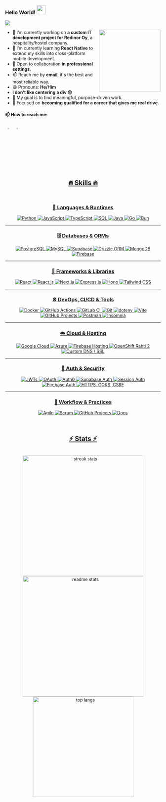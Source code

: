   ### Hello World!  <img src="https://github.com/sciencepal/sciencepal/blob/master/assets/Hi.gif" width="29px">
  ![](https://komarev.com/ghpvc/?username=Net-Gene&label=Profile%20Visits&color=blue&style=for-the-badge)
  
<img align="right" src="https://user-images.githubusercontent.com/5713670/87202985-820dcb80-c2b6-11ea-9f56-7ec461c497c3.gif" width="200" />
  
  - 🔭 I’m currently working on **a custom IT development project for Redinor Oy**, a hospitality/hostel company.  
  - 🌱 I’m currently learning **React Native** to extend my skills into cross-platform mobile development.  
  - 👯 Open to collaboration **in professional settings**.  
  - 📫 Reach me by **email**, it's the best and most reliable way.
  - 😄 Pronouns: **He/Him**  
  - **I don't like centering a div 😒**  
  - 🏁 My goal is to find meaningful, purpose-driven work.  
  - 🎯 Focused on **becoming qualified for a career that gives me real drive**.
  
  #### 📫 How to reach me:
  
  &nbsp; [<img src="https://img.icons8.com/color/48/000000/linkedin.png" width="3.5%"/>](https://www.linkedin.com/in/dorian-boussakine-81064a232/)   &nbsp; <a href="mailto:dorian.boussakine@gmail.com"> <img src="https://img.icons8.com/fluent/48/000000/gmail.png" width="3.5%"/>

<div>
    
<h2 align="center">🔥 Skills 🔥</h2>
<br/>
<div align="center">

### 🧠 Languages & Runtimes
![Python](https://img.shields.io/badge/Python-Experienced-yellow?logo=python&logoColor=white)
![JavaScript](https://img.shields.io/badge/JavaScript-Familiar-orange?logo=javascript&logoColor=black)
![TypeScript](https://img.shields.io/badge/TypeScript-Familiar-orange?logo=typescript&logoColor=white)
![SQL](https://img.shields.io/badge/SQL-Experienced-yellow?logo=postgresql&logoColor=white)
![Java](https://img.shields.io/badge/Java-Familiar-orange?logo=java&logoColor=white)
![Go](https://img.shields.io/badge/Go-Experienced-yellow?logo=go&logoColor=white)
![Bun](https://img.shields.io/badge/Bun-Beginner-red?logo=bun&logoColor=white)

---

### 🗄️ Databases & ORMs
![PostgreSQL](https://img.shields.io/badge/PostgreSQL-Experienced-yellow?logo=postgresql&logoColor=white)
![MySQL](https://img.shields.io/badge/MySQL-Experienced-yellow?logo=mysql&logoColor=white)
![Supabase](https://img.shields.io/badge/Supabase-Experienced-yellow?logo=supabase&logoColor=white)
![Drizzle ORM](https://img.shields.io/badge/Drizzle_ORM-Familiar-orange?logo=sqlite&logoColor=white)
![MongoDB](https://img.shields.io/badge/MongoDB-Familiar-orange?logo=mongodb&logoColor=white)
![Firebase](https://img.shields.io/badge/Firebase-Familiar-orange?logo=firebase&logoColor=white)

---

### 🧱 Frameworks & Libraries
![React](https://img.shields.io/badge/React-Experienced-yellow?logo=react&logoColor=white)
![React.js](https://img.shields.io/badge/React.js-Experienced-yellow?logo=react&logoColor=white)
![Next.js](https://img.shields.io/badge/Next.js-Experienced-yellow?logo=next.js&logoColor=white)
![Express.js](https://img.shields.io/badge/Express.js-Familiar-orange?logo=react&logoColor=white)
![Hono](https://img.shields.io/badge/Hono-Familiar-orange?logo=cloudflare&logoColor=white)
![Tailwind CSS](https://img.shields.io/badge/Tailwind_CSS-Experienced-yellow?logo=tailwindcss&logoColor=white)

---

### ⚙️ DevOps, CI/CD & Tools
![Docker](https://img.shields.io/badge/Docker-Experienced-yellow?logo=docker&logoColor=white)
![GitHub Actions](https://img.shields.io/badge/GitHub_Actions-Familiar-orange?logo=githubactions&logoColor=white)
![GitLab CI](https://img.shields.io/badge/GitLab_CI-Familiar-orange?logo=gitlab&logoColor=white)
![Git](https://img.shields.io/badge/Git-Proficient-purple?logo=git&logoColor=white)
![dotenv](https://img.shields.io/badge/dotenv-Familiar-orange?logo=dotenv&logoColor=white)
![Vite](https://img.shields.io/badge/Vite-Familiar-orange?logo=vite&logoColor=white)
![GitHub Projects](https://img.shields.io/badge/GitHub_Projects-Proficient-purple?logo=github&logoColor=white)
![Postman](https://img.shields.io/badge/Postman-Proficient-purple?logo=postman&logoColor=white)
![Insomnia](https://img.shields.io/badge/Insomnia-Proficient-purple?logo=insomnia&logoColor=white)

---

### ☁️ Cloud & Hosting
![Google Cloud](https://img.shields.io/badge/Google_Cloud-Familiar-orange?logo=googlecloud&logoColor=white)
![Azure](https://img.shields.io/badge/Azure-Familiar-orange?logo=microsoftazure&logoColor=white)
![Firebase Hosting](https://img.shields.io/badge/Firebase_Hosting-Familiar-orange?logo=firebase&logoColor=white)
![OpenShift Rahti 2](https://img.shields.io/badge/OpenShift_Rahti_2-Proficient-purple?logo=redhat&logoColor=white)
![Custom DNS / SSL](https://img.shields.io/badge/Custom_DNS/SSL-Experienced-yellow)

---

### 🔐 Auth & Security
![JWTs](https://img.shields.io/badge/JWTs-Familiar-orange?logo=jsonwebtokens&logoColor=white)
![OAuth](https://img.shields.io/badge/OAuth-Familiar-orange?logo=oauth&logoColor=white)
![Auth0](https://img.shields.io/badge/Auth0-Familiar-orange?logo=auth0&logoColor=white)
![Supabase Auth](https://img.shields.io/badge/Supabase_Auth-Experienced-yellow?logo=supabase&logoColor=white)
![Session Auth](https://img.shields.io/badge/Session_Auth-Experienced-yellow?logo=session&logoColor=white)
![Firebase Auth](https://img.shields.io/badge/Firebase_Auth-Familiar-orange?logo=firebase&logoColor=white)
![HTTPS, CORS, CSRF](https://img.shields.io/badge/HTTPS_Setup-Experienced-yellow)

---

### 🧠 Workflow & Practices
![Agile](https://img.shields.io/badge/Agile-2_Projects-green?logo=scrumalliance&logoColor=white)
![Scrum](https://img.shields.io/badge/Scrum-2_Projects-green?logo=scrumalliance&logoColor=white)
![GitHub Projects](https://img.shields.io/badge/GitHub_Projects-1_Projects-yellow?logo=scrumalliance&logoColor=white)
![Docs](https://img.shields.io/badge/README_&_Docs-Contributor-blue?logo=markdown&logoColor=white)

</div>

<br/>

<h2 align="center">⚡ Stats ⚡</h2>
<br>
<div align=center>
  <img width=390 src="https://github-readme-streak-stats-salesp07.vercel.app/?user=Net-Gene&count_private=true&theme=react&border_radius=10" alt="streak stats"/>
  <img width=390 src="https://github-readme-stats-salesp07.vercel.app/api?username=Net-Gene&count_private=true&show_icons=true&theme=react&rank_icon=github&border_radius=10" alt="readme stats" />
  <br/>
  <img width=325 align="center" src="https://github-readme-stats-salesp07.vercel.app/api/top-langs/?username=Net-Gene&hide=HTML&langs_count=8&layout=compact&theme=react&border_radius=10&size_weight=0.5&count_weight=0.5" alt="top langs" />
</div>

<br/><br/>


